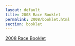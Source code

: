 ```yaml
---
layout: default
title: 2008 Race Booklet 
permalink: 2008/booklet.html
section: booklet
---
```

[2008 Race Booklet](/media/booklets/2008-booklet.pdf)
